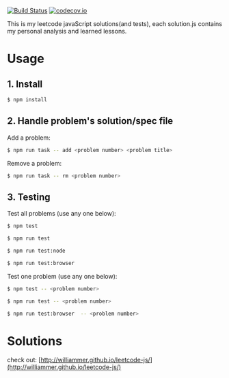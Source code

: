 [![Build Status](https://img.shields.io/travis/Williammer/leetcode-js.svg?branch=master)](https://travis-ci.org/Williammer/leetcode-js)
[![codecov.io](https://codecov.io/github/Williammer/leetcode/coverage.svg?branch=master)](https://codecov.io/gh/Williammer/leetcode)


This is my leetcode javaScript solutions(and tests), each solution.js contains my personal analysis and learned lessons.


# Usage

## 1. Install
``` bash
$ npm install
```

## 2. Handle problem's solution/spec file
Add a problem:
``` bash
$ npm run task -- add <problem number> <problem title>
```
Remove a problem:
``` bash
$ npm run task -- rm <problem number>
```

## 3. Testing
Test all problems (use any one below):
``` bash
$ npm test
```
``` bash
$ npm run test
```
``` bash
$ npm run test:node
```
``` bash
$ npm run test:browser
```

Test one problem (use any one below):
``` bash
$ npm test -- <problem number>
```
``` bash
$ npm run test -- <problem number>
```
``` bash
$ npm run test:browser  -- <problem number>
```


# Solutions
check out: [http://williammer.github.io/leetcode-js/](http://williammer.github.io/leetcode-js/)
